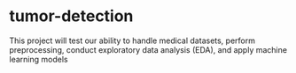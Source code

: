# tumor-detection
This project will test our ability to handle medical datasets, perform preprocessing, conduct exploratory data analysis (EDA), and apply machine learning models 
